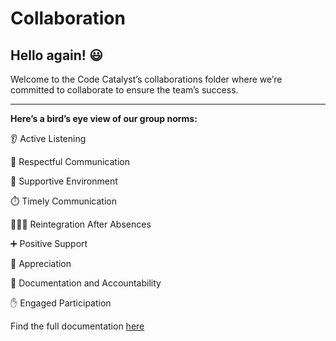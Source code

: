 # Collaboration

## Hello again! 😃

Welcome to the Code Catalyst’s collaborations folder
where we’re committed to collaborate to ensure the team’s success.

-----------------------------------------------------------------

**Here’s a bird’s eye view of our group norms:**

👂 Active Listening

🤝 Respectful Communication

🤗 Supportive Environment

⏱️ Timely Communication

🧑‍🤝‍🧑 Reintegration After Absences

➕ Positive Support

💝 Appreciation

📝 Documentation and Accountability

✋ Engaged Participation

Find the full documentation
[here](https://github.com/MIT-Emerging-Talent/ET6-foundations-group-13/blob/main/collaboration/group_norms.md)
